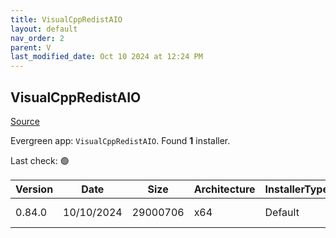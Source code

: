 ```yaml
---
title: VisualCppRedistAIO
layout: default
nav_order: 2
parent: V
last_modified_date: Oct 10 2024 at 12:24 PM
---
```


## VisualCppRedistAIO

[Source](https://github.com/abbodi1406/vcredist)

Evergreen app: `VisualCppRedistAIO`. Found **1** installer.

Last check: 🟢

| Version | Date       | Size     | Architecture | InstallerType | Type | URI                                                                                                                                                                                                        |
| ------- | ---------- | -------- | ------------ | ------------- | ---- | ---------------------------------------------------------------------------------------------------------------------------------------------------------------------------------------------------------- |
| 0.84.0  | 10/10/2024 | 29000706 | x64          | Default       | zip  | [https://github.com/abbodi1406/vcredist/releases/download/v0.84.0/VisualCppRedist_AIO_x86_x64_84.zip](https://github.com/abbodi1406/vcredist/releases/download/v0.84.0/VisualCppRedist_AIO_x86_x64_84.zip) |
